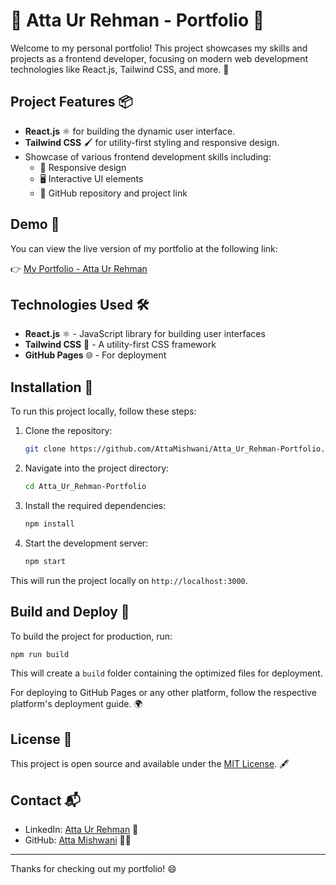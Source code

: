 # 🌟 Atta Ur Rehman - Portfolio 🌟

Welcome to my personal portfolio! This project showcases my skills and projects as a frontend developer, focusing on modern web development technologies like React.js, Tailwind CSS, and more. 🚀

## Project Features 📦

- **React.js** ⚛️ for building the dynamic user interface.
- **Tailwind CSS** 🖌️ for utility-first styling and responsive design.
- Showcase of various frontend development skills including:
  - 📱 Responsive design
  - 🖥️ Interactive UI elements
  - 🔗 GitHub repository and project link

## Demo 🎉

You can view the live version of my portfolio at the following link:

👉 [My Portfolio - Atta Ur Rehman](https://attamishwani.github.io/Atta_Ur_Rehman-Portfolio/)

## Technologies Used 🛠️

- **React.js** ⚛️ - JavaScript library for building user interfaces
- **Tailwind CSS** 🎨 - A utility-first CSS framework
- **GitHub Pages** 🌐 - For deployment

## Installation 🔧

To run this project locally, follow these steps:

1. Clone the repository:

   ```bash
   git clone https://github.com/AttaMishwani/Atta_Ur_Rehman-Portfolio.git
   ```

2. Navigate into the project directory:

   ```bash
   cd Atta_Ur_Rehman-Portfolio
   ```

3. Install the required dependencies:

   ```bash
   npm install
   ```

4. Start the development server:
   ```bash
   npm start
   ```

This will run the project locally on `http://localhost:3000`.

## Build and Deploy 🚀

To build the project for production, run:

```bash
npm run build
```

This will create a `build` folder containing the optimized files for deployment.

For deploying to GitHub Pages or any other platform, follow the respective platform's deployment guide. 🌍

## License 📜

This project is open source and available under the [MIT License](LICENSE). 🖋️

## Contact 📬

- LinkedIn: [Atta Ur Rehman](https://www.linkedin.com/in/atta-ur-rehman-mishwani-964a58317/) 💼
- GitHub: [Atta Mishwani](https://github.com/AttaMishwani) 🧑‍💻

---

Thanks for checking out my portfolio! 😄
